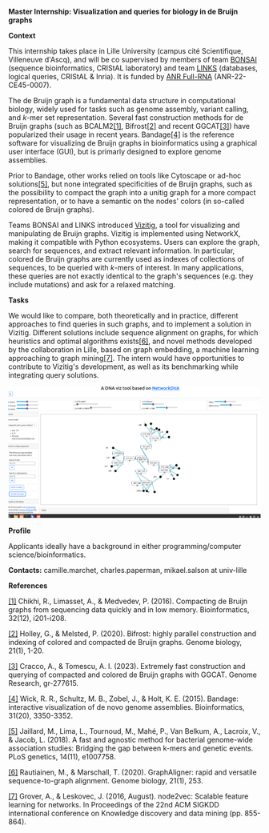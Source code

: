 **Master Internship: Visualization and queries for biology in de Bruijn graphs**

**Context**

This internship takes place in Lille University (campus cité Scientifique, Villeneuve d'Ascq), and will be co supervised by members of team [BONSAI](https://www.cristal.univ-lille.fr/bonsai/) (sequence bioinformatics, CRIStAL laboratory) and team [LINKS](https://team.inria.fr/links/fr/) (databases, logical queries, CRIStAL & Inria). 
It is funded by [ANR Full-RNA](https://anr.fr/Projet-ANR-22-CE45-0007) (ANR-22-CE45-0007).

The de Bruijn graph is a fundamental data structure in computational biology, widely used for tasks such as genome assembly, variant calling, and *k*-mer set representation. 
Several fast construction methods for de Bruijn graphs (such as BCALM2[[1]](https://academic.oup.com/bioinformatics/article/32/12/i201/2289008), Bifrost[[2]](https://genomebiology.biomedcentral.com/articles/10.1186/s13059-020-02135-8) and recent GGCAT[[3]](https://genome.cshlp.org/content/early/2023/05/30/gr.277615.122.abstract)) have popularized their usage in recent years. 
Bandage[[4]](https://academic.oup.com/bioinformatics/article/31/20/3350/196114) is the reference software for visualizing de Bruijn graphs in bioinformatics using a graphical user interface (GUI), but is primarly designed to explore genome assemblies. 

Prior to Bandage, other works relied on tools like Cytoscape or ad-hoc solutions[[5]](https://gitlab.inria.fr/pydisk/examples/vizitig), but none integrated specificities of de Bruijn graphs, such as the possibility to compact the graph into a unitig graph for a more compact representation, or to have a semantic on the nodes' colors (in so-called colored de Bruijn graphs).

Teams BONSAI and LINKS introduced [Vizitig](https://gitlab.inria.fr/pydisk/examples/vizitig), a tool for visualizing and manipulating de Bruijn graphs. Vizitig is implemented using NetworkX, making it compatible with Python ecosystems. 
Users can explore the graph, search for sequences, and extract relevant information. In particular, colored de Bruijn graphs are currently used as indexes of collections of sequences, to be queried with *k*-mers of interest. 
In many applications, these queries are not exactly identical to the graph's sequences (e.g. they include mutations) and ask for a relaxed matching.

**Tasks**

We would like to compare, both theoretically and in practice, different approaches to find queries in such graphs, and to implement a solution in Vizitig. 
Different solutions include sequence alignment on graphs, for which heuristics and optimal algorithms exists[[6]](https://link.springer.com/article/10.1186/s13059-020-02157-2), and novel methods developed by the collaboration in Lille, based on graph embedding, a machine learning approaching to graph mining[[7]](https://dl.acm.org/doi/abs/10.1145/2939672.2939754). 
The intern would have opportunities to contribute to Vizitig's development, as well as its benchmarking while integrating query solutions.

<img src="files/vizitig_illu.png" alt="drawing" width="600"/>

**Profile**

Applicants ideally have a background in either programming/computer science/bioinformatics.

**Contacts:** camille.marchet, charles.paperman, mikael.salson at univ-lille

**References**

[[1]](https://academic.oup.com/bioinformatics/article/32/12/i201/2289008) Chikhi, R., Limasset, A., & Medvedev, P. (2016). Compacting de Bruijn graphs from sequencing data quickly and in low memory. Bioinformatics, 32(12), i201-i208.

[[2]](https://genomebiology.biomedcentral.com/articles/10.1186/s13059-020-02135-8) Holley, G., & Melsted, P. (2020). Bifrost: highly parallel construction and indexing of colored and compacted de Bruijn graphs. Genome biology, 21(1), 1-20.

[[3]](https://genome.cshlp.org/content/early/2023/05/30/gr.277615.122.abstract) Cracco, A., & Tomescu, A. I. (2023). Extremely fast construction and querying of compacted and colored de Bruijn graphs with GGCAT. Genome Research, gr-277615.

[[4]](https://academic.oup.com/bioinformatics/article/31/20/3350/196114) Wick, R. R., Schultz, M. B., Zobel, J., & Holt, K. E. (2015). Bandage: interactive visualization of de novo genome assemblies. Bioinformatics, 31(20), 3350-3352.

[[5]](https://gitlab.inria.fr/pydisk/examples/vizitig) Jaillard, M., Lima, L., Tournoud, M., Mahé, P., Van Belkum, A., Lacroix, V., & Jacob, L. (2018). A fast and agnostic method for bacterial genome-wide association studies: Bridging the gap between k-mers and genetic events. PLoS genetics, 14(11), e1007758.

[[6]](https://link.springer.com/article/10.1186/s13059-020-02157-2) Rautiainen, M., & Marschall, T. (2020). GraphAligner: rapid and versatile sequence-to-graph alignment. Genome biology, 21(1), 253.

[[7]](https://dl.acm.org/doi/abs/10.1145/2939672.2939754) Grover, A., & Leskovec, J. (2016, August). node2vec: Scalable feature learning for networks. In Proceedings of the 22nd ACM SIGKDD international conference on Knowledge discovery and data mining (pp. 855-864).
